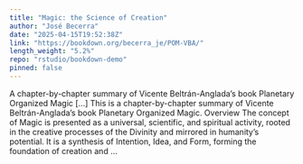 ```yaml
---
title: "Magic: the Science of Creation"
author: "José Becerra"
date: "2025-04-15T19:52:38Z"
link: "https://bookdown.org/becerra_je/POM-VBA/"
length_weight: "5.2%"
repo: "rstudio/bookdown-demo"
pinned: false
---
```


A chapter-by-chapter summary of Vicente Beltrán-Anglada’s book Planetary Organized Magic [...] This is a chapter-by-chapter summary of Vicente Beltrán-Anglada’s book Planetary Organized Magic. Overview The concept of Magic is presented as a universal, scientific, and spiritual activity, rooted in the creative processes of the Divinity and mirrored in humanity’s potential. It is a synthesis of Intention, Idea, and Form, forming the foundation of creation and ...
